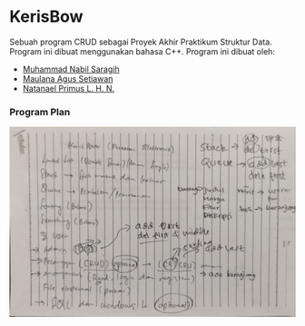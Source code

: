 # KerisBow
Sebuah program CRUD sebagai Proyek Akhir Praktikum Struktur Data. Program ini dibuat menggunakan bahasa C++. Program ini dibuat oleh:
- [Muhammad Nabil Saragih](https://github.com/nabilsaragih)
- [Maulana Agus Setiawan](https://github.com/MaulanaASetiawan)
- [Natanael Primus L. H. N.](https://github.com/NatanaelPLHN)

### Program Plan
![Plan](/img/plan.jpg)